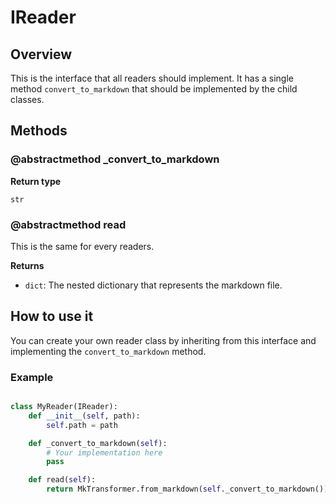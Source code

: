 # IReader

## Overview

This is the interface that all readers should implement. It has a single method `convert_to_markdown` that should be implemented by the child classes.

## Methods

### @abstractmethod _convert_to_markdown

**Return type**

`str`

### @abstractmethod read

This is the same for every readers. 

**Returns**

- `dict`: The nested dictionary that represents the markdown file.

## How to use it 

You can create your own reader class by inheriting from this interface and implementing the `convert_to_markdown` method.

### Example

```python

class MyReader(IReader):
    def __init__(self, path):
        self.path = path

    def _convert_to_markdown(self):
        # Your implementation here
        pass

    def read(self):
        return MkTransformer.from_markdown(self._convert_to_markdown())

```